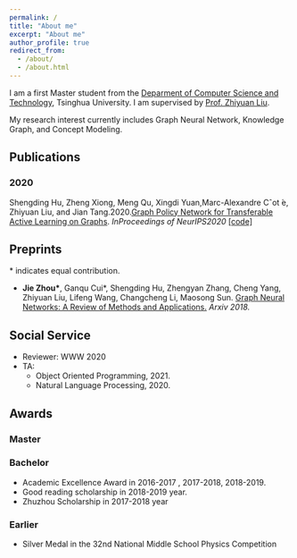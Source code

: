 ```yaml
---
permalink: /
title: "About me"
excerpt: "About me"
author_profile: true
redirect_from: 
  - /about/
  - /about.html
---
```


I am a first Master student from the [Deparment of Computer Science and Technology](http://www.cs.tsinghua.edu.cn/), Tsinghua University. I am supervised by [Prof. Zhiyuan Liu](http://nlp.csai.tsinghua.edu.cn/~lzy/).

My research interest currently includes Graph Neural Network, Knowledge Graph, and Concept Modeling.


## Publications
### 2020
Shengding Hu, Zheng Xiong, Meng Qu, Xingdi Yuan,Marc-Alexandre Cˆot ́e, Zhiyuan Liu, and Jian Tang.2020.[Graph  Policy  Network  for  Transferable  Active Learning on Graphs](https://proceedings.neurips.cc/paper/2020/hash/73740ea85c4ec25f00f9acbd859f861d-Abstract.html).  *InProceedings of NeurIPS2020* [[code]](https://github.com/ShengdingHu/GraphPolicyNetworkActiveLearning)


## Preprints
\* indicates equal contribution.

* **Jie Zhou\***, Ganqu Cui\*, Shengding Hu, Zhengyan Zhang, Cheng Yang, Zhiyuan Liu, Lifeng Wang, Changcheng Li, Maosong Sun. [Graph Neural Networks: A Review of Methods and Applications.](https://arxiv.org/abs/1812.08434) *Arxiv 2018.*

## Social Service

- Reviewer: WWW 2020 
- TA: 
  - Object Oriented Programming, 2021.
  - Natural Language Processing, 2020.

## Awards

### Master

### Bachelor
- Academic Excellence Award in 2016-2017 , 2017-2018, 2018-2019.
- Good reading scholarship in 2018-2019 year.
- Zhuzhou Scholarship in 2017-2018 year

### Earlier
- Silver Medal in the 32nd National Middle School Physics Competition